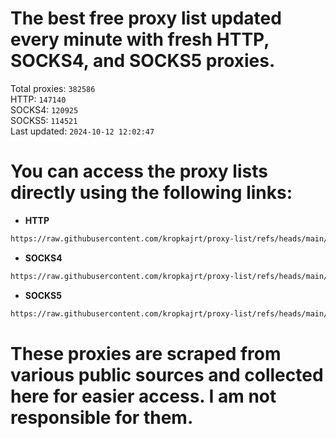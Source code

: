 # The best free proxy list updated every minute with fresh HTTP, SOCKS4, and SOCKS5 proxies.

Total proxies: `382586`  
HTTP: `147140`  
SOCKS4: `120925`  
SOCKS5: `114521`  
Last updated: `2024-10-12 12:02:47`  

# You can access the proxy lists directly using the following links:

- **HTTP**

```bash
https://raw.githubusercontent.com/kropkajrt/proxy-list/refs/heads/main/http.txt
```

- **SOCKS4**

```bash
https://raw.githubusercontent.com/kropkajrt/proxy-list/refs/heads/main/socks4.txt
```

- **SOCKS5**

```bash
https://raw.githubusercontent.com/kropkajrt/proxy-list/refs/heads/main/socks5.txt
```

# These proxies are scraped from various public sources and collected here for easier access. I am not responsible for them.